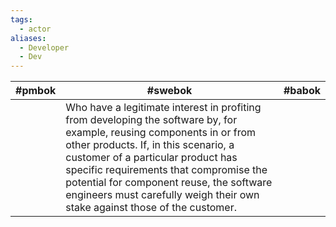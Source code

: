 ```yaml
---
tags:
  - actor
aliases:
  - Developer
  - Dev
---
```


| #pmbok | #swebok                                                                                                                                                                                                                                                                                                                                                                  | #babok |
| ------ | ------------------------------------------------------------------------------------------------------------------------------------------------------------------------------------------------------------------------------------------------------------------------------------------------------------------------------------------------------------------------ | ------ |
|        | Who have a legitimate interest in profiting from developing the software by, for example, reusing components in or from other products. If, in this scenario, a customer of a particular product has specific requirements that compromise the potential for component reuse, the software engineers must carefully weigh their own stake against those of the customer. |        |
